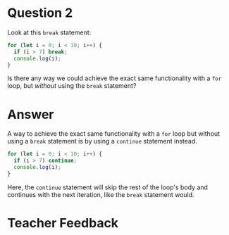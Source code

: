# Question 2

Look at this `break` statement:

```js
for (let i = 0; i < 10; i++) {
  if (i > 7) break;
  console.log(i);
}
```

Is there any way we could achieve the exact same functionality with a `for` loop, but _without_ using the `break` statement?

# Answer

A way to achieve the exact same functionality with a `for` loop but without using a `break` statement is by using a `continue` statement instead.

```js
for (let i = 0; i < 10; i++) {
  if (i > 7) continue;
  console.log(i);
}
```

Here, the `continue` statement will skip the rest of the loop's body and continues with the next iteration, like the `break` statement would.

# Teacher Feedback
